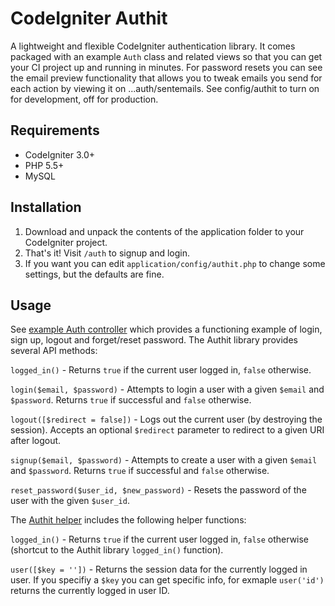 CodeIgniter Authit
==================

A lightweight and flexible CodeIgniter authentication library. It comes packaged with an example `Auth` class and related views so that you can get your CI project up and running in minutes. For password resets you can see the email preview functionality that allows you to tweak emails you send for each action by viewing it on ...auth/sentemails.  See config/authit to turn on for development, off for production.

Requirements
------------

* CodeIgniter 3.0+
* PHP 5.5+
* MySQL

Installation
------------

1. Download and unpack the contents of the application folder to your CodeIgniter project.
2. That's it! Visit `/auth` to signup and login.
3. If you want you can edit `application/config/authit.php` to change some settings, but the defaults are fine.

Usage
-----

See [example Auth controller](application/controllers/Auth.php) which provides a functioning example of login, sign up, logout and forget/reset password. The Authit library provides several API methods:

`logged_in()` - Returns `true` if the current user logged in, `false` otherwise.

`login($email, $password)` - Attempts to login a user with a given `$email` and `$password`. Returns `true` if successful and `false` otherwise.

`logout([$redirect = false])` - Logs out the current user (by destroying the session). Accepts an optional `$redirect` parameter to redirect to a given URI after logout.

`signup($email, $password)` - Attempts to create a user with a given `$email` and `$password`. Returns `true` if successful and `false` otherwise.

`reset_password($user_id, $new_password)` - Resets the password of the user with the given `$user_id`.

The [Authit helper](application/helpers/authit_helper.php) includes the following helper functions:

`logged_in()` - Returns `true` if the current user logged in, `false` otherwise (shortcut to the Authit library `logged_in()` function).

`user([$key = ''])` - Returns the session data for the currently logged in user. If you specifiy a `$key` you can get specific info, for exmaple `user('id')` returns the currently logged in user ID.